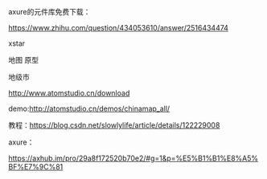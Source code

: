 axure的元件库免费下载：

https://www.zhihu.com/question/434053610/answer/2516434474



xstar

地图 原型

地级市

http://www.atomstudio.cn/download

demo:http://atomstudio.cn/demos/chinamap_all/

教程：https://blog.csdn.net/slowlylife/article/details/122229008



axure：

https://axhub.im/pro/29a8f172520b70e2/#g=1&p=%E5%B1%B1%E8%A5%BF%E7%9C%81
